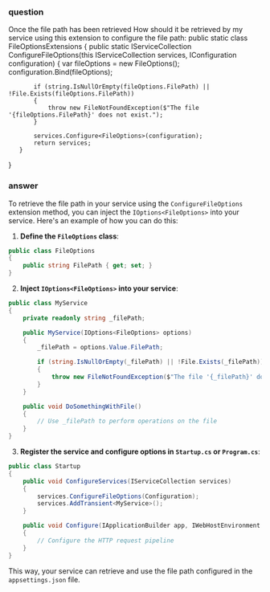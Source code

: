 ### question

Once the file path has been retrieved How should it be retrieved by my service using this extension to configure the file path:
public static class FileOptionsExtensions
{
public static IServiceCollection ConfigureFileOptions(this IServiceCollection services, IConfiguration configuration)
{
var fileOptions = new FileOptions();
configuration.Bind(fileOptions);

           if (string.IsNullOrEmpty(fileOptions.FilePath) || !File.Exists(fileOptions.FilePath))
           {
               throw new FileNotFoundException($"The file '{fileOptions.FilePath}' does not exist.");
           }

           services.Configure<FileOptions>(configuration);
           return services;
       }

}

### answer

To retrieve the file path in your service using the `ConfigureFileOptions` extension method, you can inject the `IOptions<FileOptions>` into your service. Here's an example of how you can do this:

1. **Define the `FileOptions` class**:

```csharp
public class FileOptions
{
    public string FilePath { get; set; }
}
```

2. **Inject `IOptions<FileOptions>` into your service**:

```csharp
public class MyService
{
    private readonly string _filePath;

    public MyService(IOptions<FileOptions> options)
    {
        _filePath = options.Value.FilePath;

        if (string.IsNullOrEmpty(_filePath) || !File.Exists(_filePath))
        {
            throw new FileNotFoundException($"The file '{_filePath}' does not exist.");
        }
    }

    public void DoSomethingWithFile()
    {
        // Use _filePath to perform operations on the file
    }
}
```

3. **Register the service and configure options in `Startup.cs` or `Program.cs`**:

```csharp
public class Startup
{
    public void ConfigureServices(IServiceCollection services)
    {
        services.ConfigureFileOptions(Configuration);
        services.AddTransient<MyService>();
    }

    public void Configure(IApplicationBuilder app, IWebHostEnvironment env)
    {
        // Configure the HTTP request pipeline
    }
}
```

This way, your service can retrieve and use the file path configured in the `appsettings.json` file.
